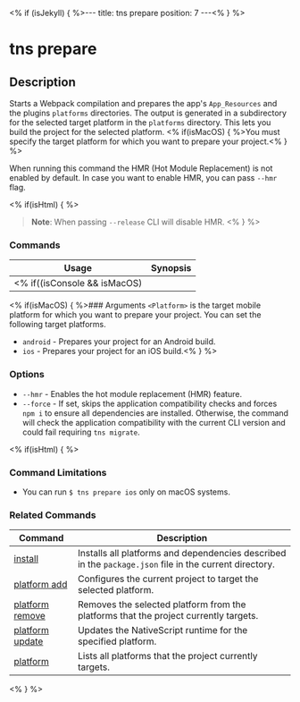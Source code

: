 <% if (isJekyll) { %>---
title: tns prepare
position: 7
---<% } %>

# tns prepare

## Description

Starts a Webpack compilation and prepares the app's `App_Resources` and the plugins `platforms` directories. The output is generated in a subdirectory for the selected target platform in the `platforms` directory. This lets you build the project for the selected platform. <% if(isMacOS) { %>You must specify the target platform for which you want to prepare your project.<% } %>

When running this command the HMR (Hot Module Replacement) is not enabled by default. In case you want to enable HMR, you can pass `--hmr` flag.

<% if(isHtml) { %>
> **Note**: When passing `--release` CLI will disable HMR.
<% } %>

### Commands

Usage | Synopsis
------|-------
<% if((isConsole && isMacOS) || isHtml) { %>General | `$ tns prepare <Platform>`<% } %><% if(isConsole && (isLinux || isWindows)) { %>General | `$ tns prepare android`<% } %>

<% if(isMacOS) { %>### Arguments
`<Platform>` is the target mobile platform for which you want to prepare your project. You can set the following target platforms.

* `android` - Prepares your project for an Android build.
* `ios` - Prepares your project for an iOS build.<% } %>

### Options

* `--hmr` - Enables the hot module replacement (HMR) feature.
* `--force` - If set, skips the application compatibility checks and forces `npm i` to ensure all dependencies are installed. Otherwise, the command will check the application compatibility with the current CLI version and could fail requiring `tns migrate`.

<% if(isHtml) { %>

### Command Limitations

* You can run `$ tns prepare ios` only on macOS systems.

### Related Commands

Command | Description
----------|----------
[install](install.html) | Installs all platforms and dependencies described in the `package.json` file in the current directory.
[platform add](platform-add.html) | Configures the current project to target the selected platform.
[platform remove](platform-remove.html) | Removes the selected platform from the platforms that the project currently targets.
[platform update](platform-update.html) | Updates the NativeScript runtime for the specified platform.
[platform](platform.html) | Lists all platforms that the project currently targets.
<% } %>
